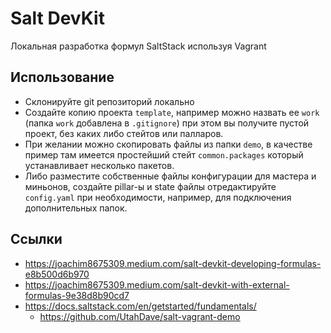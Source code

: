 # Salt DevKit

Локальная разработка формул SaltStack используя Vagrant

## Использование

* Склонируйте git репозиторий локально
* Создайте копию проекта `template`, например можно назвать ее `work` (папка `work` добавлена в `.gitignore`) при этом вы получите пустой проект, без каких либо стейтов или палларов.
* При желании можно скопировать файлы из папки `demo`, в качестве пример там имеется простейший стейт `common.packages` который устанавливает несколько пакетов.
* Либо разместите собственные файлы конфигурации для мастера и миньонов, создайте pillar-ы и state файлы отредактируйте `config.yaml` при необходимости, например, для подключения дополнительных папок.

## Ссылки

* <https://joachim8675309.medium.com/salt-devkit-developing-formulas-e8b500d6b970>
* <https://joachim8675309.medium.com/salt-devkit-with-external-formulas-9e38d8b90cd7>
* <https://docs.saltstack.com/en/getstarted/fundamentals/>
  * <https://github.com/UtahDave/salt-vagrant-demo>
